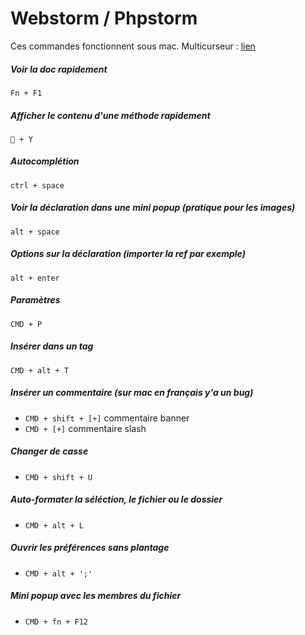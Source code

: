 # Webstorm / Phpstorm

Ces commandes fonctionnent sous mac.
Multicurseur : [lien](http://blog.jetbrains.com/phpstorm/2014/03/working-with-multiple-selection-in-phpstorm-8-eap/)

##### Voir la doc rapidement
`Fn + F1`

##### Afficher le contenu d'une méthode rapidement
`🍎 + Y`

##### Autocomplétion
`ctrl + space`

##### Voir la déclaration dans une mini popup (pratique pour les images)
`alt + space`

##### Options sur la déclaration (importer la ref par exemple)
`alt + enter`

##### Paramètres
`CMD + P`

##### Insérer dans un tag
`CMD + alt + T`

##### Insérer un commentaire (sur mac en français y'a un bug)
- `CMD + shift + [+]` commentaire banner
- `CMD + [+]` commentaire slash

##### Changer de casse
- `CMD + shift + U`

##### Auto-formater la séléction, le fichier ou le dossier
- `CMD + alt + L`

##### Ouvrir les préférences sans plantage
- `CMD + alt + ';'`


##### Mini popup avec les membres du fichier
- `CMD + fn + F12`

